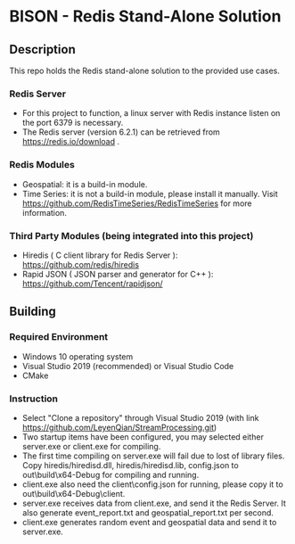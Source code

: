 # BISON - Redis Stand-Alone Solution
## Description
This repo holds the Redis stand-alone solution to the provided use cases. 
### Redis Server
- For this project to function, a linux server with Redis instance listen on the port 6379 is necessary. 
- The Redis server (version 6.2.1) can be retrieved from https://redis.io/download .
### Redis Modules
- Geospatial: it is a build-in module.
- Time Series: it is not a build-in module, please install it manually. Visit https://github.com/RedisTimeSeries/RedisTimeSeries for more information.
### Third Party Modules (being integrated into this project)
- Hiredis ( C client library for Redis Server ): https://github.com/redis/hiredis
- Rapid JSON ( JSON parser and generator for C++ ): https://github.com/Tencent/rapidjson/
## Building
### Required Environment
- Windows 10 operating system
- Visual Studio 2019 (recommended) or Visual Studio Code
- CMake
### Instruction
- Select "Clone a repository" through Visual Studio 2019 (with link https://github.com/LeyenQian/StreamProcessing.git)
- Two startup items have been configured, you may selected either server.exe or client.exe for compiling.
- The first time compiling on server.exe will fail due to lost of library files. Copy hiredis/hiredisd.dll, hiredis/hiredisd.lib, config.json to out\build\x64-Debug for compiling and running.
- client.exe also need the client\config.json for running, please copy it to out\build\x64-Debug\client.
- server.exe receives data from client.exe, and send it the Redis Server. It also generate event_report.txt and geospatial_report.txt per second.
- client.exe generates random event and geospatial data and send it to server.exe.